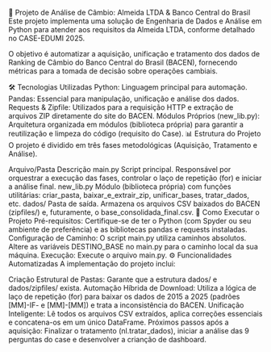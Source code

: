 🏦 Projeto de Análise de Câmbio: Almeida LTDA & Banco Central do Brasil
Este projeto implementa uma solução de Engenharia de Dados e Análise em Python para atender aos requisitos da Almeida LTDA, conforme detalhado no CASE-EDUMI 2025.

O objetivo é automatizar a aquisição, unificação e tratamento dos dados de Ranking de Câmbio do Banco Central do Brasil (BACEN), fornecendo métricas para a tomada de decisão sobre operações cambiais.

🛠️ Tecnologias Utilizadas
Python: Linguagem principal para automação.
Pandas: Essencial para manipulação, unificação e análise dos dados.
Requests & Zipfile: Utilizados para a requisição HTTP e extração de arquivos ZIP diretamente do site do BACEN.
Módulos Próprios (new_lib.py): Arquitetura organizada em módulos (biblioteca própria) para garantir a reutilização e limpeza do código (requisito do Case).
📊 Estrutura do Projeto
O projeto é dividido em três fases metodológicas (Aquisição, Tratamento e Análise).

Arquivo/Pasta	Descrição
main.py	Script principal. Responsável por orquestrar a execução das fases, controlar o laço de repetição (for) e iniciar a análise final.
new_lib.py	Módulo (biblioteca própria) com funções utilitárias: criar_pasta, baixar_e_extrair_zip, unificar_bases, tratar_dados, etc.
dados/	Pasta de saída. Armazena os arquivos CSV baixados do BACEN (zipfiles/) e, futuramente, o base_consolidada_final.csv.
🚀 Como Executar o Projeto
Pré-requisitos: Certifique-se de ter o Python (com Spyder ou seu ambiente de preferência) e as bibliotecas pandas e requests instaladas.
Configuração de Caminho: O script main.py utiliza caminhos absolutos. Altere as variáveis DESTINO_BASE no main.py para o caminho local da sua máquina.
Execução: Execute o arquivo main.py.
⚙️ Funcionalidades Automatizadas
A implementação do projeto inclui:

Criação Estrutural de Pastas: Garante que a estrutura dados/ e dados/zipfiles/ exista.
Automação Híbrida de Download: Utiliza a lógica de laço de repetição (for) para baixar os dados de 2015 a 2025 (padrões [MM]-IF- e [MM]-[MM]) e trata a inconsistência do BACEN.
Unificação Inteligente: Lê todos os arquivos CSV extraídos, aplica correções essenciais e concatena-os em um único DataFrame.
Próximos passos após a aquisição: Finalizar o tratamento (nl.tratar_dados), iniciar a análise das 9 perguntas do case e desenvolver a crianção de dashboard.
